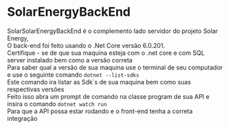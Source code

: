 # SolarEnergyBackEnd

SolarSolarEnergyBackEnd é o complemento lado servidor do projeto Solar Energy, 
<br> O back-end foi feito usando o .Net Core versão 6.0.201.
<br> Certifique - se de que sua maquina esteja com o .net core e com SQL server instalado bem como a versão correta
<br> Para saber qual a versão de sua maquina use o terminal de seu computador e use o seguinte comando `dotnet --list-sdks`
<br> Este comando ira listar as Sdk´s de sua maquina bem como suas respectivas versões
<br> Feito isso abra um prompt de comando na classe program de sua API e insira o comando `dotnet watch run`
<br> Para que a API possa estar rodando e o front-end tenha a correta integração
<br>
<br>
<br>
<br>
<br>
<br>

